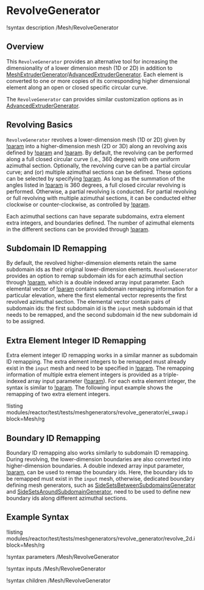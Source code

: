 # RevolveGenerator

!syntax description /Mesh/RevolveGenerator

## Overview

This `RevolveGenerator` provides an alternative tool for increasing the dimensionality of a lower dimension mesh (1D or 2D) in addition to [MeshExtruderGenerator](MeshExtruderGenerator.md)/[AdvancedExtruderGenerator](AdvancedExtruderGenerator.md). Each element is converted
to one or more copies of its corresponding higher dimensional element along an open or closed specific circular curve.

The `RevolveGenerator` can provides similar customization options as in [AdvancedExtruderGenerator](AdvancedExtruderGenerator.md).

## Revolving Basics

`RevolveGenerator` revolves a lower-dimension mesh (1D or 2D) given by [!param](/Mesh/RevolveGenerator/input) into a higher-dimension mesh (2D or 3D) along an revolving axis defined by [!param](/Mesh/RevolveGenerator/axis_point) and [!param](/Mesh/RevolveGenerator/axis_direction). By default, the revolving can be performed along a full closed circular curve (i.e., 360 degrees) with one uniform azimuthal section. Optionally, the revolving curve can be a partial circular curve; and (or) multiple azimuthal sections can be defined. These options can be selected by specifying [!param](/Mesh/RevolveGenerator/revolving_angles). As long as the summation of the angles listed in [!param](/Mesh/RevolveGenerator/revolving_angles) is 360 degrees, a full closed circular revolving is performed. Otherwise, a partial revolving is conducted. For partial revolving or full revolving with multiple azimuthal sections, it can be conducted either clockwise or counter-clockwise, as controlled by [!param](/Mesh/RevolveGenerator/clockwise).

Each azimuthal sections can have separate subdomains, extra element extra integers, and boundaries defined. The number of azimuthal elements in the different sections can be provided through [!param](/Mesh/RevolveGenerator/nums_azimuthal_intervals).

## Subdomain ID Remapping

By default, the revolved higher-dimension elements retain the same subdomain ids as their original lower-dimension elements. `RevolveGenerator` provides an option to remap subdomain ids for each azimuthal section through [!param](/Mesh/RevolveGenerator/subdomain_swaps), which is a double indexed array input parameter. Each elemental vector of [!param](/Mesh/RevolveGenerator/subdomain_swaps) contains subdomain remapping information for a particular elevation, where the first elemental vector represents the first revolved azimuthal section. The elemental vector contain pairs of subdomain ids: the first subdomain id is the `input` mesh subdomain id that needs to be remapped, and the second subdomain id the new subdomain id to be assigned.

## Extra Element Integer ID Remapping

Extra element integer ID remapping works in a similar manner as subdomain ID remapping. The extra element integers to be remapped must already exist in the `input` mesh and need to be specified in [!param](/Mesh/RevolveGenerator/elem_integer_names_to_swap). The remapping information of multiple extra element integers is provided as a triple-indexed array input parameter ([!param](/Mesh/RevolveGenerator/elem_integers_swaps)). For each extra element integer, the syntax is similar to [!param](/Mesh/RevolveGenerator/subdomain_swaps). The following input example shows the remapping of two extra element integers.

!listing modules/reactor/test/tests/meshgenerators/revolve_generator/ei_swap.i block=Mesh/rg

## Boundary ID Remapping

Boundary ID remapping also works similarly to subdomain ID remapping. During revolving, the lower-dimension boundaries are also converted into higher-dimension boundaries. A double indexed array input parameter, [!param](/Mesh/RevolveGenerator/boundary_swaps), can be used to remap the boundary ids. Here, the boundary ids to be remapped must exist in the `input` mesh, otherwise, dedicated boundary defining mesh generators, such as [SideSetsBetweenSubdomainsGenerator](SideSetsBetweenSubdomainsGenerator.md) and [SideSetsAroundSubdomainGenerator](SideSetsAroundSubdomainGenerator.md), need to be used to define new boundary ids along different azimuthal sections.

## Example Syntax

!listing modules/reactor/test/tests/meshgenerators/revolve_generator/revolve_2d.i block=Mesh/rg

!syntax parameters /Mesh/RevolveGenerator

!syntax inputs /Mesh/RevolveGenerator

!syntax children /Mesh/RevolveGenerator